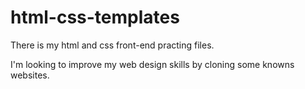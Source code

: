 # html-css-templates
There is my html and css front-end practing files. 

I'm looking to improve my web design skills by cloning some knowns websites.
